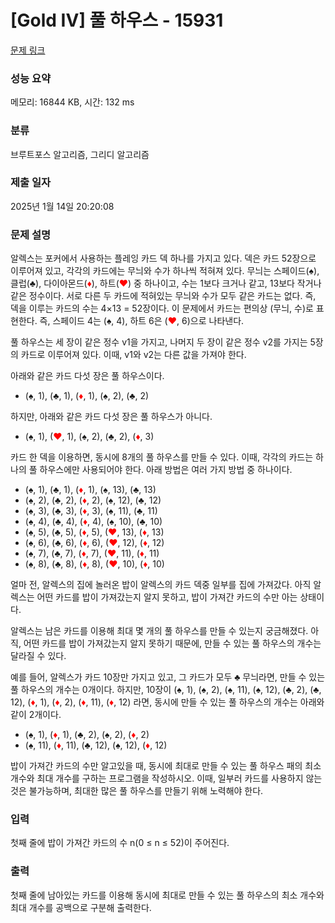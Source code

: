 # [Gold IV] 풀 하우스 - 15931 

[문제 링크](https://www.acmicpc.net/problem/15931) 

### 성능 요약

메모리: 16844 KB, 시간: 132 ms

### 분류

브루트포스 알고리즘, 그리디 알고리즘

### 제출 일자

2025년 1월 14일 20:20:08

### 문제 설명

<p>알렉스는 포커에서 사용하는 플레잉 카드 덱 하나를 가지고 있다. 덱은 카드 52장으로 이루어져 있고, 각각의 카드에는 무늬와 수가 하나씩 적혀져 있다. 무늬는 스페이드(♠), 클럽(♣), 다이아몬드(<span style="color:#ff0000;">♦</span>), 하트(<span style="color:#ff0000;">♥</span>) 중 하나이고, 수는 1보다 크거나 같고, 13보다 작거나 같은 정수이다. 서로 다른 두 카드에 적혀있는 무늬와 수가 모두 같은 카드는 없다. 즉, 덱을 이루는 카드의 수는 4×13 = 52장이다. 이 문제에서 카드는 편의상 (무늬, 수)로 표현한다. 즉, 스페이드 4는 (♠, 4), 하트 6은 (<span style="color:#ff0000;">♥</span>, 6)으로 나타낸다.</p>

<p>풀 하우스는 세 장이 같은 정수 v1을 가지고, 나머지 두 장이 같은 정수 v2를 가지는 5장의 카드로 이루어져 있다. 이때, v1와 v2는 다른 값을 가져야 한다.</p>

<p>아래와 같은 카드 다섯 장은 풀 하우스이다.</p>

<ul>
	<li>(♠, 1), (♣, 1), (<span style="color:#ff0000;">♦</span>, 1), (♠, 2), (♣, 2)</li>
</ul>

<p>하지만, 아래와 같은 카드 다섯 장은 풀 하우스가 아니다.</p>

<ul>
	<li>(♠, 1), (<span style="color:#ff0000;">♥</span>, 1), (♠, 2), (♣, 2), (<span style="color:#ff0000;">♦</span>, 3)</li>
</ul>

<p>카드 한 덱을 이용하면, 동시에 8개의 풀 하우스를 만들 수 있다. 이때, 각각의 카드는 하나의 풀 하우스에만 사용되어야 한다. 아래 방법은 여러 가지 방법 중 하나이다.</p>

<ul>
	<li>(♠, 1), (♣, 1), (<span style="color:#ff0000;">♦</span>, 1), (♠, 13), (♣, 13)</li>
	<li>(♠, 2), (♣, 2), (<span style="color:#ff0000;">♦</span>, 2), (♠, 12), (♣, 12)</li>
	<li>(♠, 3), (♣, 3), (<span style="color:#ff0000;">♦</span>, 3), (♠, 11), (♣, 11)</li>
	<li>(♠, 4), (♣, 4), (<span style="color:#ff0000;">♦</span>, 4), (♠, 10), (♣, 10)</li>
	<li>(♠, 5), (♣, 5), (<span style="color:#ff0000;">♦</span>, 5), (<span style="color:#ff0000;">♥</span>, 13), (<span style="color:#ff0000;">♦</span>, 13)</li>
	<li>(♠, 6), (♣, 6), (<span style="color:#ff0000;">♦</span>, 6), (<span style="color:#ff0000;">♥</span>, 12), (<span style="color:#ff0000;">♦</span>, 12)</li>
	<li>(♠, 7), (♣, 7), (<span style="color:#ff0000;">♦</span>, 7), (<span style="color:#ff0000;">♥</span>, 11), (<span style="color:#ff0000;">♦</span>, 11)</li>
	<li>(♠, 8), (♣, 8), (<span style="color:#ff0000;">♦</span>, 8), (<span style="color:#ff0000;">♥</span>, 10), (<span style="color:#ff0000;">♦</span>, 10)</li>
</ul>

<p>얼마 전, 알렉스의 집에 놀러온 밥이 알렉스의 카드 덱중 일부를 집에 가져갔다. 아직 알렉스는 어떤 카드를 밥이 가져갔는지 알지 못하고, 밥이 가져간 카드의 수만 아는 상태이다.</p>

<p>알렉스는 남은 카드를 이용해 최대 몇 개의 풀 하우스를 만들 수 있는지 궁금해졌다. 아직, 어떤 카드를 밥이 가져갔는지 알지 못하기 때문에, 만들 수 있는 풀 하우스의 개수는 달라질 수 있다.</p>

<p>예를 들어, 알렉스가 카드 10장만 가지고 있고, 그 카드가 모두 ♣ 무늬라면, 만들 수 있는 풀 하우스의 개수는 0개이다. 하지만, 10장이 (♠, 1), (♠, 2), (♠, 11), (♠, 12), (♣, 2), (♣, 12), (<span style="color:#ff0000;">♦</span>, 1), (<span style="color:#ff0000;">♦</span>, 2), (<span style="color:#ff0000;">♦</span>, 11), (<span style="color:#ff0000;">♦</span>, 12) 라면, 동시에 만들 수 있는 풀 하우스의 개수는 아래와 같이 2개이다.</p>

<ul>
	<li>(♠, 1), (<span style="color:#ff0000;">♦</span>, 1), (♣, 2), (♠, 2), (<span style="color:#ff0000;">♦</span>, 2)</li>
	<li>(♠, 11), (<span style="color:#ff0000;">♦</span>, 11), (♣, 12), (♠, 12), (<span style="color:#ff0000;">♦</span>, 12)</li>
</ul>

<p>밥이 가져간 카드의 수만 알고있을 때, 동시에 최대로 만들 수 있는 풀 하우스 패의 최소 개수와 최대 개수를 구하는 프로그램을 작성하시오. 이때, 일부러 카드를 사용하지 않는 것은 불가능하며, 최대한 많은 풀 하우스를 만들기 위해 노력해야 한다.</p>

### 입력 

 <p>첫째 줄에 밥이 가져간 카드의 수 n(0 ≤ n ≤ 52)이 주어진다.</p>

### 출력 

 <p>첫째 줄에 남아있는 카드를 이용해 동시에 최대로 만들 수 있는 풀 하우스의 최소 개수와 최대 개수를 공백으로 구분해 출력한다.</p>

